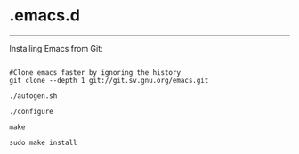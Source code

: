 # .emacs.d
-----------

Installing Emacs from Git:

``` shell

#Clone emacs faster by ignoring the history
git clone --depth 1 git://git.sv.gnu.org/emacs.git

./autogen.sh

./configure

make

sudo make install

```



